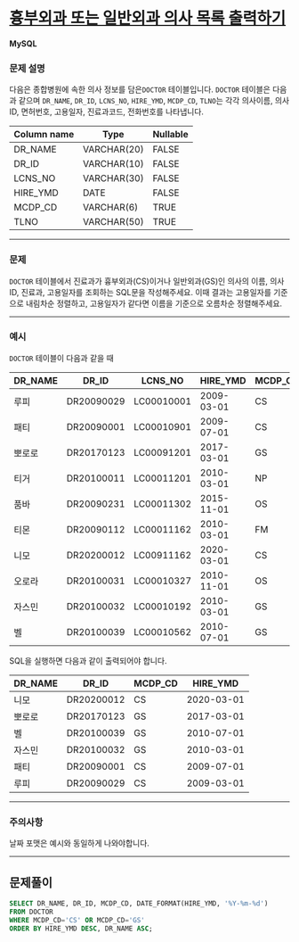 # [흉부외과 또는 일반외과 의사 목록 출력하기](https://school.programmers.co.kr/learn/courses/30/lessons/132203)

**MySQL**

### **문제 설명**

다음은 종합병원에 속한 의사 정보를 담은`DOCTOR` 테이블입니다. `DOCTOR` 테이블은 다음과 같으며 `DR_NAME`, `DR_ID`, `LCNS_NO`, `HIRE_YMD`, `MCDP_CD`, `TLNO`는 각각 의사이름, 의사ID, 면허번호, 고용일자, 진료과코드, 전화번호를 나타냅니다.

| Column name | Type | Nullable |
| --- | --- | --- |
| DR_NAME | VARCHAR(20) | FALSE |
| DR_ID | VARCHAR(10) | FALSE |
| LCNS_NO | VARCHAR(30) | FALSE |
| HIRE_YMD | DATE | FALSE |
| MCDP_CD | VARCHAR(6) | TRUE |
| TLNO | VARCHAR(50) | TRUE |

---

### 문제

`DOCTOR` 테이블에서 진료과가 흉부외과(CS)이거나 일반외과(GS)인 의사의 이름, 의사ID, 진료과, 고용일자를 조회하는 SQL문을 작성해주세요. 이때 결과는 고용일자를 기준으로 내림차순 정렬하고, 고용일자가 같다면 이름을 기준으로 오름차순 정렬해주세요.

---

### 예시

`DOCTOR` 테이블이 다음과 같을 때

| DR_NAME | DR_ID | LCNS_NO | HIRE_YMD | MCDP_CD | TLNO |
| --- | --- | --- | --- | --- | --- |
| 루피 | DR20090029 | LC00010001 | 2009-03-01 | CS | 01085482011 |
| 패티 | DR20090001 | LC00010901 | 2009-07-01 | CS | 01085220122 |
| 뽀로로 | DR20170123 | LC00091201 | 2017-03-01 | GS | 01034969210 |
| 티거 | DR20100011 | LC00011201 | 2010-03-01 | NP | 01034229818 |
| 품바 | DR20090231 | LC00011302 | 2015-11-01 | OS | 01049840278 |
| 티몬 | DR20090112 | LC00011162 | 2010-03-01 | FM | 01094622190 |
| 니모 | DR20200012 | LC00911162 | 2020-03-01 | CS | 01089483921 |
| 오로라 | DR20100031 | LC00010327 | 2010-11-01 | OS | 01098428957 |
| 자스민 | DR20100032 | LC00010192 | 2010-03-01 | GS | 01023981922 |
| 벨 | DR20100039 | LC00010562 | 2010-07-01 | GS | 01058390758 |

SQL을 실행하면 다음과 같이 출력되어야 합니다.

| DR_NAME | DR_ID | MCDP_CD | HIRE_YMD |
| --- | --- | --- | --- |
| 니모 | DR20200012 | CS | 2020-03-01 |
| 뽀로로 | DR20170123 | GS | 2017-03-01 |
| 벨 | DR20100039 | GS | 2010-07-01 |
| 자스민 | DR20100032 | GS | 2010-03-01 |
| 패티 | DR20090001 | CS | 2009-07-01 |
| 루피 | DR20090029 | CS | 2009-03-01 |

---

### 주의사항

날짜 포맷은 예시와 동일하게 나와야합니다.

---

## 문제풀이
```sql
SELECT DR_NAME, DR_ID, MCDP_CD, DATE_FORMAT(HIRE_YMD, '%Y-%m-%d')
FROM DOCTOR
WHERE MCDP_CD='CS' OR MCDP_CD='GS'
ORDER BY HIRE_YMD DESC, DR_NAME ASC;
```

